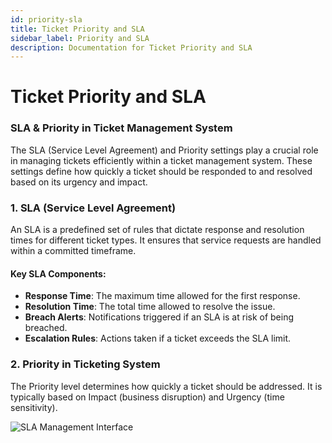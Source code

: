 ```yaml
---
id: priority-sla
title: Ticket Priority and SLA
sidebar_label: Priority and SLA
description: Documentation for Ticket Priority and SLA
---
```


# Ticket Priority and SLA

### SLA & Priority in Ticket Management System

The SLA (Service Level Agreement) and Priority settings play a crucial role in managing tickets efficiently within a ticket management system. These settings define how quickly a ticket should be responded to and resolved based on its urgency and impact.

### 1. SLA (Service Level Agreement)

An SLA is a predefined set of rules that dictate response and resolution times for different ticket types. It ensures that service requests are handled within a committed timeframe.

#### Key SLA Components:

- **Response Time**: The maximum time allowed for the first response.
- **Resolution Time**: The total time allowed to resolve the issue.
- **Breach Alerts**: Notifications triggered if an SLA is at risk of being breached.
- **Escalation Rules**: Actions taken if a ticket exceeds the SLA limit.

### 2. Priority in Ticketing System

The Priority level determines how quickly a ticket should be addressed. It is typically based on Impact (business disruption) and Urgency (time sensitivity).

![SLA Management Interface](/img/Helpdesk/SLA.jpg)
